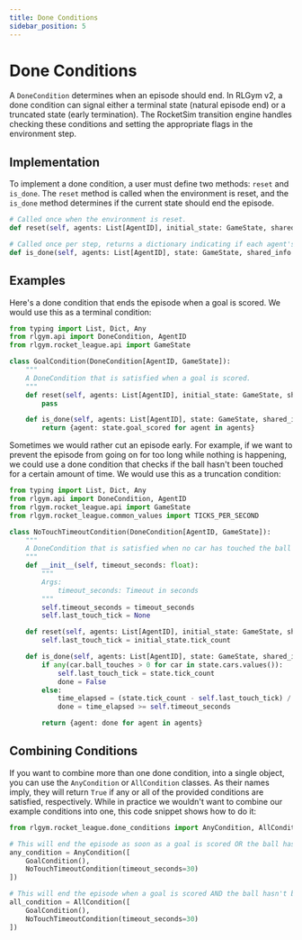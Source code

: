 ```yaml
---
title: Done Conditions
sidebar_position: 5
---
```


# Done Conditions

A `DoneCondition` determines when an episode should end. In RLGym v2, a done condition can signal either a terminal state (natural episode end) or a truncated state (early termination). The RocketSim transition engine handles checking these conditions and setting the appropriate flags in the environment step.

## Implementation

To implement a done condition, a user must define two methods: `reset` and `is_done`. The `reset` method is called when the environment is reset, and the `is_done` method determines if the current state should end the episode.

```python
# Called once when the environment is reset.
def reset(self, agents: List[AgentID], initial_state: GameState, shared_info: Dict[str, Any]) -> None:

# Called once per step, returns a dictionary indicating if each agent's episode should end.
def is_done(self, agents: List[AgentID], state: GameState, shared_info: Dict[str, Any]) -> Dict[AgentID, bool]:
```

## Examples

Here's a done condition that ends the episode when a goal is scored. We would use this as a terminal condition:

```python
from typing import List, Dict, Any
from rlgym.api import DoneCondition, AgentID
from rlgym.rocket_league.api import GameState

class GoalCondition(DoneCondition[AgentID, GameState]):
    """
    A DoneCondition that is satisfied when a goal is scored.
    """
    def reset(self, agents: List[AgentID], initial_state: GameState, shared_info: Dict[str, Any]) -> None:
        pass

    def is_done(self, agents: List[AgentID], state: GameState, shared_info: Dict[str, Any]) -> Dict[AgentID, bool]:
        return {agent: state.goal_scored for agent in agents}
```

Sometimes we would rather cut an episode early. For example, if we want to prevent the episode from going on for too long while nothing is happening, we could use a done condition that checks if the ball hasn't been touched for a certain amount of time. We would use this as a truncation condition:

```python
from typing import List, Dict, Any
from rlgym.api import DoneCondition, AgentID
from rlgym.rocket_league.api import GameState
from rlgym.rocket_league.common_values import TICKS_PER_SECOND

class NoTouchTimeoutCondition(DoneCondition[AgentID, GameState]):
    """
    A DoneCondition that is satisfied when no car has touched the ball for a specified amount of time.
    """
    def __init__(self, timeout_seconds: float):
        """
        Args:
            timeout_seconds: Timeout in seconds
        """
        self.timeout_seconds = timeout_seconds
        self.last_touch_tick = None

    def reset(self, agents: List[AgentID], initial_state: GameState, shared_info: Dict[str, Any]) -> None:
        self.last_touch_tick = initial_state.tick_count

    def is_done(self, agents: List[AgentID], state: GameState, shared_info: Dict[str, Any]) -> Dict[AgentID, bool]:
        if any(car.ball_touches > 0 for car in state.cars.values()):
            self.last_touch_tick = state.tick_count
            done = False
        else:
            time_elapsed = (state.tick_count - self.last_touch_tick) / TICKS_PER_SECOND
            done = time_elapsed >= self.timeout_seconds

        return {agent: done for agent in agents}
```

## Combining Conditions

If you want to combine more than one done condition, into a single object, you can use the `AnyCondition` or `AllCondition` classes. As their names imply, they will return `True` if any or all of the provided conditions are satisfied, respectively. While in practice we wouldn't want to combine our example conditions into one, this code snippet shows how to do it:

```python
from rlgym.rocket_league.done_conditions import AnyCondition, AllCondition, GoalCondition, NoTouchTimeoutCondition

# This will end the episode as soon as a goal is scored OR the ball hasn't been touched for 30 seconds.
any_condition = AnyCondition([
    GoalCondition(),
    NoTouchTimeoutCondition(timeout_seconds=30)
])

# This will end the episode when a goal is scored AND the ball hasn't been touched for 30 seconds.
all_condition = AllCondition([
    GoalCondition(),
    NoTouchTimeoutCondition(timeout_seconds=30)
])
```
